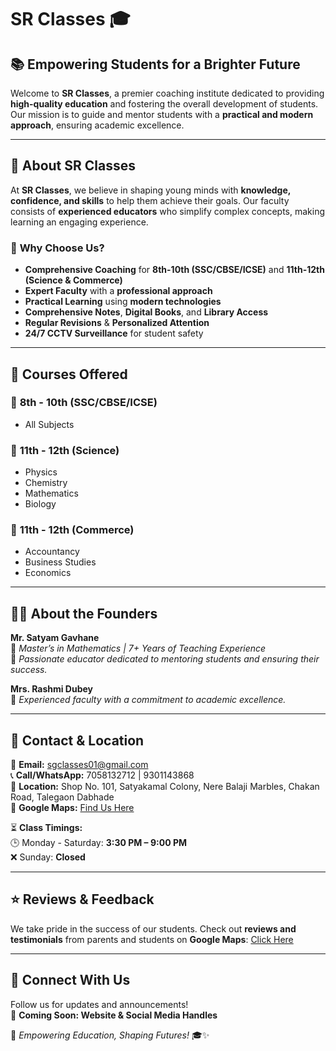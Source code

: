 # SR Classes 🎓

## 📚 Empowering Students for a Brighter Future

Welcome to **SR Classes**, a premier coaching institute dedicated to providing **high-quality education** and fostering the overall development of students. Our mission is to guide and mentor students with a **practical and modern approach**, ensuring academic excellence. 

---

## 🚀 About SR Classes

At **SR Classes**, we believe in shaping young minds with **knowledge, confidence, and skills** to help them achieve their goals. Our faculty consists of **experienced educators** who simplify complex concepts, making learning an engaging experience.

### 🔹 **Why Choose Us?**
- **Comprehensive Coaching** for **8th-10th (SSC/CBSE/ICSE)** and **11th-12th (Science & Commerce)**
- **Expert Faculty** with a **professional approach**
- **Practical Learning** using **modern technologies**
- **Comprehensive Notes**, **Digital Books**, and **Library Access**
- **Regular Revisions** & **Personalized Attention**
- **24/7 CCTV Surveillance** for student safety

---

## 📖 Courses Offered

### 🏫 **8th - 10th (SSC/CBSE/ICSE)**
- All Subjects

### 🔬 **11th - 12th (Science)**
- Physics
- Chemistry
- Mathematics
- Biology

### 💼 **11th - 12th (Commerce)**
- Accountancy
- Business Studies
- Economics

---

## 👨‍🏫 **About the Founders**

**Mr. Satyam Gavhane**  
📌 *Master’s in Mathematics | 7+ Years of Teaching Experience*  
🔹 *Passionate educator dedicated to mentoring students and ensuring their success.*

**Mrs. Rashmi Dubey**  
📌 *Experienced faculty with a commitment to academic excellence.*  

---

## 📍 **Contact & Location**

📧 **Email:** [sgclasses01@gmail.com](mailto:sgclasses01@gmail.com)  
📞 **Call/WhatsApp:** 7058132712 | 9301143868  
📍 **Location:** Shop No. 101, Satyakamal Colony, Nere Balaji Marbles, Chakan Road, Talegaon Dabhade  
📌 **Google Maps:** [Find Us Here](https://maps.app.goo.gl/WieW6G5JTTgmH8eS8)  

⏳ **Class Timings:**  
🕒 Monday - Saturday: **3:30 PM – 9:00 PM**  
❌ Sunday: **Closed**  

---

## ⭐ Reviews & Feedback

We take pride in the success of our students. Check out **reviews and testimonials** from parents and students on **Google Maps**: [Click Here](https://maps.app.goo.gl/WieW6G5JTTgmH8eS8)  

---

## 🌟 Connect With Us

Follow us for updates and announcements!  
📌 **Coming Soon: Website & Social Media Handles**


🔹 *Empowering Education, Shaping Futures!* 🎓✨
